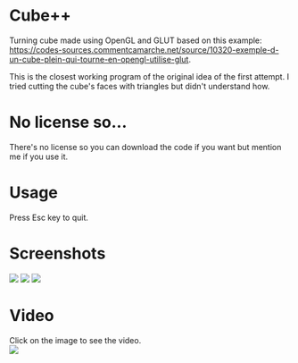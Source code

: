# Cube++
Turning cube made using OpenGL and GLUT based on this example: https://codes-sources.commentcamarche.net/source/10320-exemple-d-un-cube-plein-qui-tourne-en-opengl-utilise-glut.

This is the closest working program of the original idea of the first attempt. I tried cutting the cube's faces with triangles but didn't understand how.


# No license so...
There's no license so you can download the code if you want but mention me if you use it.

# Usage
Press Esc key to quit.

# Screenshots
<img name="screenshot1" src="https://user-images.githubusercontent.com/71902913/111381280-c6533600-86a5-11eb-89bc-a4fc4101e488.png">
<img name="screenshot2" src="https://user-images.githubusercontent.com/71902913/111381381-edaa0300-86a5-11eb-9f4f-71ef1614ccf9.png">
<img name="screenshot3" src="https://user-images.githubusercontent.com/71902913/111382098-d28bc300-86a6-11eb-9b25-40bf36d18147.png">

# Video
Click on the image to see the video.  
<a target="_blank" href="https://user-images.githubusercontent.com/71902913/111381632-3feb2400-86a6-11eb-88a2-987b7f10b235.mp4">
  <img name="video" src="https://user-images.githubusercontent.com/71902913/111381805-79bc2a80-86a6-11eb-8902-1658ff1b4563.png">
</a>
